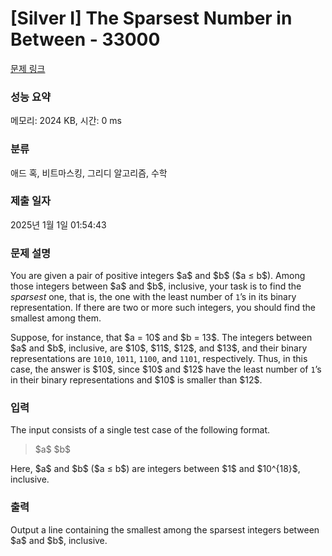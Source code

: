 # [Silver I] The Sparsest Number in Between - 33000 

[문제 링크](https://www.acmicpc.net/problem/33000) 

### 성능 요약

메모리: 2024 KB, 시간: 0 ms

### 분류

애드 혹, 비트마스킹, 그리디 알고리즘, 수학

### 제출 일자

2025년 1월 1일 01:54:43

### 문제 설명

<p>You are given a pair of positive integers $a$ and $b$ ($a ≤ b$). Among those integers between $a$ and $b$, inclusive, your task is to find the <em>sparsest</em> one, that is, the one with the least number of <code>1</code>’s in its binary representation. If there are two or more such integers, you should find the smallest among them.</p>

<p>Suppose, for instance, that $a = 10$ and $b = 13$. The integers between $a$ and $b$, inclusive, are $10$, $11$, $12$, and $13$, and their binary representations are <code>1010</code>, <code>1011</code>, <code>1100</code>, and <code>1101</code>, respectively. Thus, in this case, the answer is $10$, since $10$ and $12$ have the least number of <code>1</code>’s in their binary representations and $10$ is smaller than $12$.</p>

### 입력 

 <p>The input consists of a single test case of the following format.</p>

<blockquote>
<p>$a$ $b$</p>
</blockquote>

<p>Here, $a$ and $b$ ($a ≤ b$) are integers between $1$ and $10^{18}$, inclusive.</p>

### 출력 

 <p>Output a line containing the smallest among the sparsest integers between $a$ and $b$, inclusive.</p>

